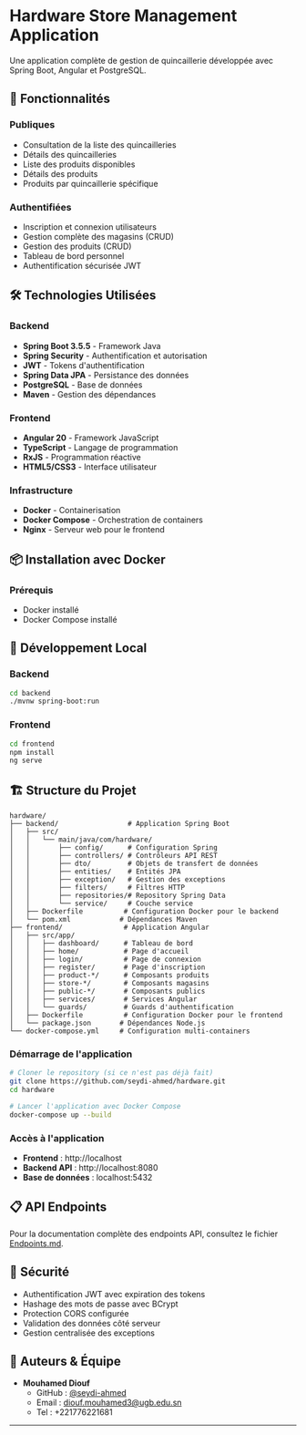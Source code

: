 # Hardware Store Management Application

Une application complète de gestion de quincaillerie développée avec Spring Boot, Angular et PostgreSQL.

## 🚀 Fonctionnalités

### Publiques
- Consultation de la liste des quincailleries
- Détails des quincailleries
- Liste des produits disponibles
- Détails des produits
- Produits par quincaillerie spécifique

### Authentifiées
- Inscription et connexion utilisateurs
- Gestion complète des magasins (CRUD)
- Gestion des produits (CRUD)
- Tableau de bord personnel
- Authentification sécurisée JWT

## 🛠️ Technologies Utilisées

### Backend
- **Spring Boot 3.5.5** - Framework Java
- **Spring Security** - Authentification et autorisation
- **JWT** - Tokens d'authentification
- **Spring Data JPA** - Persistance des données
- **PostgreSQL** - Base de données
- **Maven** - Gestion des dépendances

### Frontend
- **Angular 20** - Framework JavaScript
- **TypeScript** - Langage de programmation
- **RxJS** - Programmation réactive
- **HTML5/CSS3** - Interface utilisateur

### Infrastructure
- **Docker** - Containerisation
- **Docker Compose** - Orchestration de containers
- **Nginx** - Serveur web pour le frontend

## 📦 Installation avec Docker

### Prérequis
- Docker installé
- Docker Compose installé


## 🔧 Développement Local

### Backend
```bash
cd backend
./mvnw spring-boot:run
```

### Frontend
```bash
cd frontend
npm install
ng serve
```

## 🏗️ Structure du Projet

```
hardware/
├── backend/                 # Application Spring Boot
│   ├── src/
│   │   └── main/java/com/hardware/
│   │       ├── config/      # Configuration Spring
│   │       ├── controllers/ # Contrôleurs API REST
│   │       ├── dto/         # Objets de transfert de données
│   │       ├── entities/    # Entités JPA
│   │       ├── exception/   # Gestion des exceptions
│   │       ├── filters/     # Filtres HTTP
│   │       ├── repositories/# Repository Spring Data
│   │       └── service/     # Couche service
│   ├── Dockerfile          # Configuration Docker pour le backend
│   └── pom.xml            # Dépendances Maven
├── frontend/               # Application Angular
│   ├── src/app/
│   │   ├── dashboard/      # Tableau de bord
│   │   ├── home/           # Page d'accueil
│   │   ├── login/          # Page de connexion
│   │   ├── register/       # Page d'inscription
│   │   ├── product-*/      # Composants produits
│   │   ├── store-*/        # Composants magasins
│   │   ├── public-*/       # Composants publics
│   │   ├── services/       # Services Angular
│   │   └── guards/         # Guards d'authentification
│   ├── Dockerfile          # Configuration Docker pour le frontend
│   └── package.json       # Dépendances Node.js
└── docker-compose.yml     # Configuration multi-containers
```

### Démarrage de l'application
```bash
# Cloner le repository (si ce n'est pas déjà fait)
git clone https://github.com/seydi-ahmed/hardware.git
cd hardware

# Lancer l'application avec Docker Compose
docker-compose up --build
```

### Accès à l'application
- **Frontend** : http://localhost
- **Backend API** : http://localhost:8080
- **Base de données** : localhost:5432

## 📋 API Endpoints

Pour la documentation complète des endpoints API, consultez le fichier [Endpoints.md](Endpoints.md).

## 🔐 Sécurité

- Authentification JWT avec expiration des tokens
- Hashage des mots de passe avec BCrypt
- Protection CORS configurée
- Validation des données côté serveur
- Gestion centralisée des exceptions


## 👥 Auteurs & Équipe

- **Mouhamed Diouf**
    - GitHub : [@seydi-ahmed](https://github.com/seydi-ahmed)  
    - Email : diouf.mouhamed3@ugb.edu.sn
    - Tel : +221776221681

---